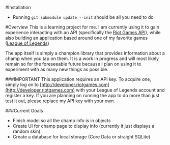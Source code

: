 #Installation
* Running ```git submodule update --init``` should be all you need to do

#Overview
This is a learning project for me. I am currently using it to gain experience interacting with an API (specifically the [Riot Games API](https://developer.riotgames.com/docs/getting-started)), while also building an application based around one of my favorite games ([League of Legends](https://www.leagueoflegends.com))

The app itself is simply a champion library that provides information about a champ when you tap on them. It is a work in progress and will most likely remain so for the foreseeable future because I plan on using it to experiment with as many new things as possible.

###IMPORTANT 
This application requires an API key. To acquire one, simply log on to [http://developer.riotgames.com](http://developer.riotgames.com) with your League of Legends account and register a key. If you are planning on running the app to do more than just test it out, please replace my API key with your own.

###Current Goals
* Finish model so all the champ info is in objects
* Create UI for champ page to display info (currently it just displays a random skin)
* Create a database for local storage (Core Data or straight SQLite)